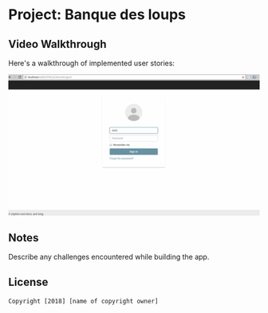 # Project: Banque des loups

## Video Walkthrough

Here's a walkthrough of implemented user stories:

<img src='https://github.com/sfevrun/HTML5Client/blob/master/gif/html5git1.gif' title='Video Walkthrough' width='' alt='Video Walkthrough' />



## Notes

Describe any challenges encountered while building the app.

## License

    Copyright [2018] [name of copyright owner]

   
